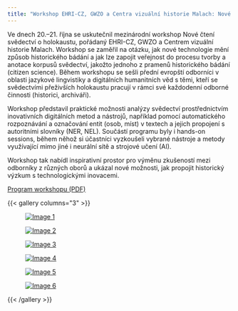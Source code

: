 ```yaml
---
title: "Workshop EHRI-CZ, GWZO a Centra vizuální historie Malach: Nové čtení svědectví o holokaustu"
---
```


Ve dnech 20.–21. října se uskutečnil mezinárodní workshop Nové čtení svědectví o holokaustu, pořádaný EHRI-CZ, GWZO a Centrem vizuální historie Malach. Workshop se zaměřil na otázku, jak nové technologie mění způsob historického bádání a jak lze zapojit veřejnost do procesu tvorby a anotace korpusů svědectví, jakožto jednoho z pramenů historického bádání (citizen science). Během workshopu se sešli přední evropští odborníci v oblasti jazykové lingvistiky a digitálních humanitních věd s těmi, kteří se svědectvími přeživších holokaustu pracují v rámci své každodenní odborné činnosti (historici, archiváři).

Workshop představil praktické možnosti analýzy svědectví prostřednictvím inovativních digitálních metod a nástrojů, například pomocí automatického rozpoznávání a označování entit (osob, míst) v textech a jejich propojení s autoritními slovníky (NER, NEL). Součástí programu byly i hands-on sessions, během něhož si účastníci vyzkoušeli vybrané nástroje a metody využívající mimo jiné i neurální sítě a strojové učení (AI).

Workshop tak nabídl inspirativní prostor pro výměnu zkušeností mezi odborníky z různých oborů a ukázal nové možnosti, jak propojit historický výzkum s technologickými inovacemi.

[Program workshopu (PDF)](/images/workshops/testimony/program.pdf)

{{< gallery columns="3" >}}
<figure>
  <a href="/images/workshops/testimony/1.jpg" data-fancybox="gallery">
    <img src="/images/workshops/testimony/1.jpg" alt="Image 1">
  </a>
</figure>
<figure>
  <a href="/images/workshops/testimony/2.jpg" data-fancybox="gallery">
    <img src="/images/workshops/testimony/2.jpg" alt="Image 2">
  </a>
</figure>
<figure>
  <a href="/images/workshops/testimony/3.jpg" data-fancybox="gallery">
    <img src="/images/workshops/testimony/3.jpg" alt="Image 3">
  </a>
</figure>
<figure>
  <a href="/images/workshops/testimony/4.jpg" data-fancybox="gallery">
    <img src="/images/workshops/testimony/4.jpg" alt="Image 4">
  </a>
</figure>
<figure>
  <a href="/images/workshops/testimony/5.jpg" data-fancybox="gallery">
    <img src="/images/workshops/testimony/5.jpg" alt="Image 5">
  </a>
</figure>
<figure>
  <a href="/images/workshops/testimony/6.jpg" data-fancybox="gallery">
    <img src="/images/workshops/testimony/6.jpg" alt="Image 6">
  </a>
</figure>
{{< /gallery >}}